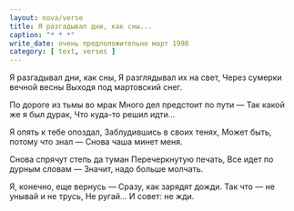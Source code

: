 ```yaml
---
layout: nova/verse
title: Я разгадывал дни, как сны...
caption: "* * *"
write_date: очень предположительно март 1998
category: [ text, verses ]
---
```

Я разгадывал дни, как сны,
Я разглядывал их на свет,
Через сумерки вечной весны
Выходя под мартовский снег.

По дороге из тьмы во мрак
Много дел предстоит по пути —
Так какой же я был дурак,
Что куда-то решил идти...

Я опять к тебе опоздал,
Заблудившись в своих тенях,
Может быть, потому что знал —
Снова чаша минет меня.

Снова спрячут степь да туман
Перечеркнутую печать,
Все идет по дурным словам —
Значит, надо больше молчать.

Я, конечно, еще вернусь —
Сразу, как зарядят дожди.
Так что — не унывай и не трусь,
Не ругай... И совет: не жди.
